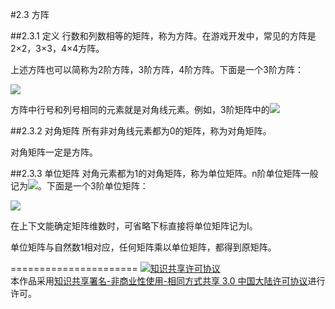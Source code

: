 #2.3 方阵

##2.3.1 定义
行数和列数相等的矩阵，称为方阵。在游戏开发中，常见的方阵是2×2，3×3，4×4方阵。

上述方阵也可以简称为2阶方阵，3阶方阵，4阶方阵。下面是一个3阶方阵：

<img src="http://latex.codecogs.com/gif.latex? $$M = \left[ {\begin{array}{*{20}{c}}
{{m_{11}}}&{{m_{12}}}&{{m_{13}}}\\
{{m_{21}}}&{{m_{22}}}&{{m_{23}}}\\
{{m_{31}}}&{{m_{32}}}&{{m_{33}}}
\end{array}} \right]$$ ">

方阵中行号和列号相同的元素就是对角线元素。例如，3阶矩阵中的<img src="http://latex.codecogs.com/gif.latex? $${m_{11}},{m_{22}},{m_{33}}$$ ">

##2.3.2 对角矩阵
所有非对角线元素都为0的矩阵，称为对角矩阵。

对角矩阵一定是方阵。

##2.3.3 单位矩阵
对角元素都为1的对角矩阵，称为单位矩阵。n阶单位矩阵一般记为<img src="http://latex.codecogs.com/gif.latex? $${I_n}$$ ">。下面是一个3阶单位矩阵：

<img src="http://latex.codecogs.com/gif.latex? $${I_3} = \left[ {\begin{array}{*{20}{c}}
1&0&0\\
0&1&0\\
0&0&1
\end{array}} \right]$$ ">

在上下文能确定矩阵维数时，可省略下标直接将单位矩阵记为I。

单位矩阵与自然数1相对应，任何矩阵乘以单位矩阵，都得到原矩阵。




======================
<a rel="license" href="http://creativecommons.org/licenses/by-nc-sa/3.0/cn/"><img alt="知识共享许可协议" style="border-width:0" src="https://i.creativecommons.org/l/by-nc-sa/3.0/cn/88x31.png" /></a><br />本作品采用<a rel="license" href="http://creativecommons.org/licenses/by-nc-sa/3.0/cn/">知识共享署名-非商业性使用-相同方式共享 3.0 中国大陆许可协议</a>进行许可。
